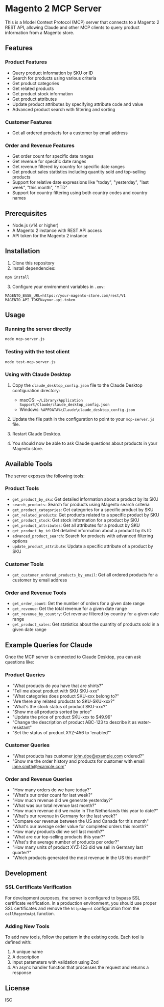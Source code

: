 # Magento 2 MCP Server

This is a Model Context Protocol (MCP) server that connects to a Magento 2 REST API, allowing Claude and other MCP clients to query product information from a Magento store.

## Features

### Product Features
- Query product information by SKU or ID
- Search for products using various criteria
- Get product categories
- Get related products
- Get product stock information
- Get product attributes
- Update product attributes by specifying attribute code and value
- Advanced product search with filtering and sorting

### Customer Features
- Get all ordered products for a customer by email address

### Order and Revenue Features
- Get order count for specific date ranges
- Get revenue for specific date ranges
- Get revenue filtered by country for specific date ranges
- Get product sales statistics including quantity sold and top-selling products
- Support for relative date expressions like "today", "yesterday", "last week", "this month", "YTD"
- Support for country filtering using both country codes and country names

## Prerequisites

- Node.js (v14 or higher)
- A Magento 2 instance with REST API access
- API token for the Magento 2 instance

## Installation

1. Clone this repository
2. Install dependencies:

```bash
npm install
```

3. Configure your environment variables in `.env`:

```
MAGENTO_BASE_URL=https://your-magento-store.com/rest/V1
MAGENTO_API_TOKEN=your-api-token
```

## Usage

### Running the server directly

```bash
node mcp-server.js
```

### Testing with the test client

```bash
node test-mcp-server.js
```

### Using with Claude Desktop

1. Copy the `claude_desktop_config.json` file to the Claude Desktop configuration directory:

   - macOS: `~/Library/Application Support/Claude/claude_desktop_config.json`
   - Windows: `%APPDATA%\Claude\claude_desktop_config.json`

2. Update the file path in the configuration to point to your `mcp-server.js` file.

3. Restart Claude Desktop.

4. You should now be able to ask Claude questions about products in your Magento store.

## Available Tools

The server exposes the following tools:

### Product Tools
- `get_product_by_sku`: Get detailed information about a product by its SKU
- `search_products`: Search for products using Magento search criteria
- `get_product_categories`: Get categories for a specific product by SKU
- `get_related_products`: Get products related to a specific product by SKU
- `get_product_stock`: Get stock information for a product by SKU
- `get_product_attributes`: Get all attributes for a product by SKU
- `get_product_by_id`: Get detailed information about a product by its ID
- `advanced_product_search`: Search for products with advanced filtering options
- `update_product_attribute`: Update a specific attribute of a product by SKU

### Customer Tools
- `get_customer_ordered_products_by_email`: Get all ordered products for a customer by email address

### Order and Revenue Tools
- `get_order_count`: Get the number of orders for a given date range
- `get_revenue`: Get the total revenue for a given date range
- `get_revenue_by_country`: Get revenue filtered by country for a given date range
- `get_product_sales`: Get statistics about the quantity of products sold in a given date range

## Example Queries for Claude

Once the MCP server is connected to Claude Desktop, you can ask questions like:

### Product Queries
- "What products do you have that are shirts?"
- "Tell me about product with SKU SKU-xxx"
- "What categories does product SKU-xxx belong to?"
- "Are there any related products to SKU-SKU-xxx?"
- "What's the stock status of product SKU-xxx?"
- "Show me all products sorted by price"
- "Update the price of product SKU-xxx to $49.99"
- "Change the description of product ABC-123 to describe it as water-resistant"
- "Set the status of product XYZ-456 to 'enabled'"

### Customer Queries
- "What products has customer john.doe@example.com ordered?"
- "Show me the order history and products for customer with email jane.smith@example.com"

### Order and Revenue Queries
- "How many orders do we have today?"
- "What's our order count for last week?"
- "How much revenue did we generate yesterday?"
- "What was our total revenue last month?"
- "How much revenue did we make in The Netherlands this year to date?"
- "What's our revenue in Germany for the last week?"
- "Compare our revenue between the US and Canada for this month"
- "What's our average order value for completed orders this month?"
- "How many products did we sell last month?"
- "What are our top-selling products this year?"
- "What's the average number of products per order?"
- "How many units of product XYZ-123 did we sell in Germany last quarter?"
- "Which products generated the most revenue in the US this month?"


## Development

### SSL Certificate Verification

For development purposes, the server is configured to bypass SSL certificate verification. In a production environment, you should use proper SSL certificates and remove the `httpsAgent` configuration from the `callMagentoApi` function.

### Adding New Tools

To add new tools, follow the pattern in the existing code. Each tool is defined with:

1. A unique name
2. A description
3. Input parameters with validation using Zod
4. An async handler function that processes the request and returns a response

## License

ISC
